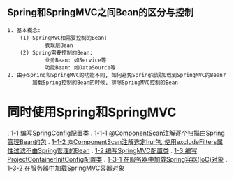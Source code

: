 ## Spring和SpringMVC之间Bean的区分与控制
    1. 基本概念:
        (1) SpringMVC相需要控制的Bean:        
                表现层Bean
        (2) Spring需要控制的Bean:
                业务Bean: 如Service等
                功能Bean: 如DataSource等
    2. 由于Spring和SpringMVC的功能不同, 如何避免Spring错误加载到SpringMVC的Bean?
            加载Spring控制的Bean的时候, 排除SpringMVC控制的Bean

# 同时使用Spring和SpringMVC
.   [1-1 编写SpringConfig配置类](main/java/hui/config/SpringConfig.java)
.       [1-1-1 @ComponentScan注解逐个扫描由Spring管理Bean的包](main/java/hui/config/SpringConfig.java)
.       [1-1-2 @ComponentScan注解选定hui包, 使用excludeFilters属性过滤不由Spring管理的Bean](main/java/hui/config/SpringConfig.java)
.   [1-2 编写SpringMVC配置类](main/java/hui/config/SpringMvcConfig.java)
.   [1-3 编写ProjectContainerInitConfig配置类](main/java/hui/config/ProjectContainerInitConfig.java)
.       [1-3-1 在服务器中加载Spring容器(IoC)对象](main/java/hui/config/ProjectContainerInitConfig.java)
.       [1-3-2 在服务器中加载SpringMVC容器对象](main/java/hui/config/ProjectContainerInitConfig.java)

